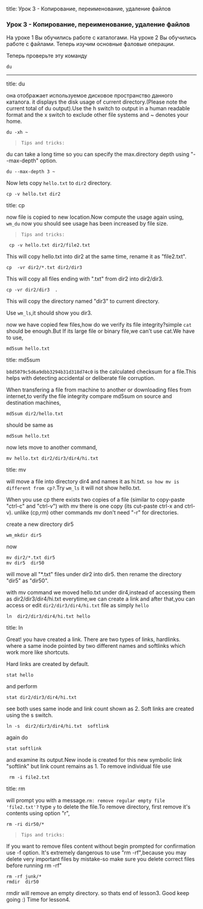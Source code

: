 title: Урок 3 - Копирование, переименование, удаление файлов

### Урок 3 - Копирование, переименование, удаление файлов

На уроке 1 Вы обучились работе с каталогами.
На уроке 2 Вы обучились работе с файлами.
Теперь изучим основные фаловые операции.


Теперь проверьте эту команду

	du


----

title: du

она отображает используемое дисковое пространство данного каталога. 
it displays the disk usage of current directory.(Please note the current 
total of du output).Use  the h switch to output in a human readable format
and the x switch to exclude other file systems and ~ denotes your home. 

	du -xh ~

>`Tips and tricks:`

du can take a long time so you can specify the max.directory depth
using "--max-depth" option.

	du --max-depth 3 ~

Now lets copy  `hello.txt` to `dir2` directory.

	cp -v hello.txt dir2

title: cp

now file is copied to new location.Now compute the usage again using,
`wm_du` now you should see usage has been increased by file size.

>`Tips and tricks:`

	 cp -v hello.txt dir2/file2.txt

This will copy hello.txt into dir2 at the same time, rename it as "file2.txt".


	cp  -vr dir2/*.txt dir2/dir3 

This will copy all files ending with ".txt" from dir2 into dir2/dir3.

	cp -vr dir2/dir3  .

This will copy the directory named "dir3" to current directory.

Use `wm_ls`,it should show you dir3.

now we have copied few files,how do we verify its file integrity?simple 
`cat` should be enough.But If its large file or binary file,we can't use
cat.We have to use,

	md5sum hello.txt 
title: md5sum

`b8d5079c5d6a9dbb3294b31d318d74c0` is the calculated checksum
for a file.This helps with detecting accidental or deliberate 
file corruption.

When transfering a file from machine to another or downloading 
files from internet,to verify the file integrity compare md5sum 
on source and destination machines,

	md5sum dir2/hello.txt
should be same as 

	md5sum hello.txt

now lets move to another command,

	mv hello.txt dir2/dir3/dir4/hi.txt

title: mv

will move a file into  directory dir4 and names it as hi.txt.
`so how mv is different from cp?`.Try `wm_ls` it will not show hello.txt.

When you use cp there exists two copies of a file
(similar to copy-paste "ctrl-c" and "ctrl-v") with mv
there is one copy (its cut-paste ctrl-x and ctrl-v).
unlike (cp,rm) other commands mv don't need "-r" for directories.

create a new directory dir5 

	wm_mkdir dir5 
now 

	mv dir2/*.txt dir5
	mv dir5  dir50
will move all "*.txt" files under dir2 into dir5.
then rename the directory "dir5" as "dir50".

with mv command we moved hello.txt under dir4,instead of 
accessing them as dir2/dir3/dir4/hi.txt everytime,we can create
a link and after that,you can access or edit `dir2/dir3/dir4/hi.txt` file
as simply `hello`

	ln  dir2/dir3/dir4/hi.txt hello 
title: ln

Great! you have created a link. There are two types of links, hardlinks.
where a same inode pointed by two different names and softlinks which 
work more like shortcuts.

Hard links are created by default.

	stat hello
and perform 

	stat dir2/dir3/dir4/hi.txt
see both uses same inode and link count shown as 2.
Soft links are created using the s switch.

	ln -s  dir2/dir3/dir4/hi.txt  softlink
again do 

	stat softlink
and examine its output.New inode is created for this new symbolic link "softlink" but link count remains as 1.
To remove individual file use

	 rm -i file2.txt 


title: rm

will prompt you with a message.`rm: remove regular empty file 'file2.txt'?`
type `y` to delete the file.To remove directory,
first remove it's contents using option "r",

	rm -ri dir50/*


>`Tips and tricks:`

If you want to remove files content without begin prompted for confirmation use -f option.
It's extremely dangerous to use "rm -rf",because you may delete very important files by
mistake-so make sure you delete correct files before running rm -rf"


	rm -rf junk/*
	rmdir  dir50

rmdir will remove an empty directory. so thats end of lesson3.
Good keep going :) Time for
lesson4.

